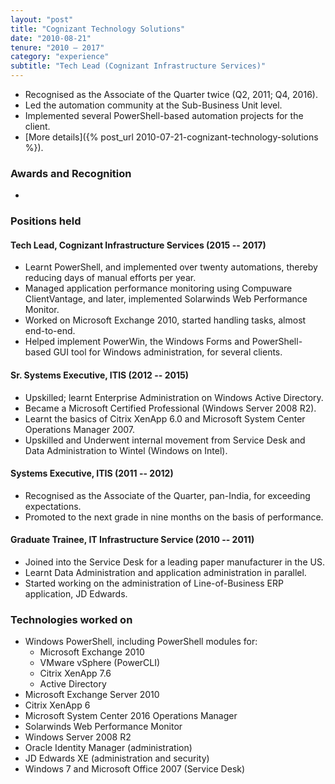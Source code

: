 ```yaml
---
layout: "post"
title: "Cognizant Technology Solutions"
date: "2010-08-21"
tenure: "2010 – 2017"
category: "experience"
subtitle: "Tech Lead (Cognizant Infrastructure Services)"
---
```


- Recognised as the Associate of the Quarter twice (Q2, 2011; Q4, 2016).
- Led the automation community at the Sub-Business Unit level.
- Implemented several PowerShell-based automation projects for the client.
- [More details]({% post_url 2010-07-21-cognizant-technology-solutions %}).
<!--more-->

### Awards and Recognition

-

### Positions held

#### Tech Lead, Cognizant Infrastructure Services (2015&nbsp;-- 2017)

- Learnt PowerShell, and implemented over twenty automations, thereby reducing days of manual efforts per year.
- Managed application performance monitoring using Compuware ClientVantage, and later, implemented Solarwinds Web Performance Monitor.
- Worked on Microsoft Exchange&nbsp;2010, started handling tasks, almost end-to-end.
- Helped implement PowerWin, the Windows Forms and PowerShell-based GUI tool for Windows administration, for several clients.

#### Sr. Systems Executive, ITIS (2012&nbsp;-- 2015)

- Upskilled; learnt Enterprise Administration on Windows Active Directory.
- Became a Microsoft Certified Professional (Windows Server 2008&nbsp;R2).
- Learnt the basics of Citrix XenApp 6.0 and Microsoft System Center Operations Manager&nbsp;2007.
- Upskilled and Underwent internal movement from Service Desk and Data Administration to Wintel (Windows on Intel).

#### Systems Executive, ITIS (2011&nbsp;-- 2012)

- Recognised as the Associate of the Quarter, pan-India, for exceeding expectations.
- Promoted to the next grade in nine months on the basis of performance.

#### Graduate Trainee, IT Infrastructure Service (2010&nbsp;-- 2011)

- Joined into the Service Desk for a leading paper manufacturer in the US.
- Learnt Data Administration and application administration in parallel.
- Started working on the administration of Line-of-Business ERP application, JD&nbsp;Edwards.

### Technologies worked on

- Windows PowerShell, including PowerShell modules for:
    - Microsoft Exchange 2010
    - VMware vSphere (PowerCLI)
    - Citrix XenApp 7.6
    - Active Directory
- Microsoft Exchange Server&nbsp;2010
- Citrix XenApp&nbsp;6
- Microsoft System Center&nbsp;2016 Operations Manager
- Solarwinds Web Performance Monitor
- Windows Server 2008&nbsp;R2
- Oracle Identity Manager (administration)
- JD&nbsp;Edwards XE (administration and security)
- Windows&nbsp;7 and Microsoft Office&nbsp;2007 (Service Desk)
